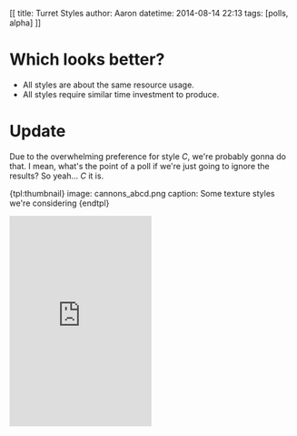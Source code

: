 [[
title: Turret Styles
author: Aaron
datetime: 2014-08-14 22:13
tags: [polls, alpha]
]]

# Which looks better? 

* All styles are about the same resource usage.
* All styles require similar time investment to produce.

# Update

Due to the overwhelming preference for style *C*, we're probably gonna do that. I mean, what's the point of a poll if we're just going to ignore the results? So yeah... *C* it is.

{tpl:thumbnail}
image: cannons_abcd.png
caption: Some texture styles we're considering
{endtpl}

<div class="text-center">
<iframe src="http://files.quizsnack.com/iframe/embed.html?hash=qtjiwifn&width=250&height=370&wmode=transparent&t=1408039680&width=250&height=370" width="250" height="370" seamless="seamless" scrolling="no" frameborder="0" allowtransparency="true" style="margin: auto;"></iframe>
</div>
